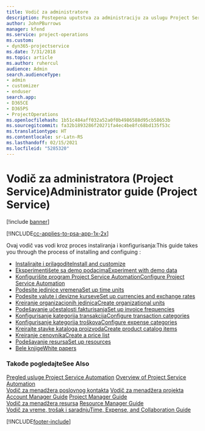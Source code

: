 ```yaml
---
title: Vodič za administratore
description: Postepena uputstva za administraciju za uslugu Project Service
author: JohnPBurrows
manager: kfend
ms.service: project-operations
ms.custom:
- dyn365-projectservice
ms.date: 7/31/2018
ms.topic: article
ms.author: ruhercul
audience: Admin
search.audienceType:
- admin
- customizer
- enduser
search.app:
- D365CE
- D365PS
- ProjectOperations
ms.openlocfilehash: 1b51c484aff032a52a0f0b4986588d95cb58653b
ms.sourcegitcommit: fa32b1893286f20271fa4ec4be8fc68bd135f53c
ms.translationtype: HT
ms.contentlocale: sr-Latn-RS
ms.lasthandoff: 02/15/2021
ms.locfileid: "5285320"
---
```

# <a name="administrator-guide-project-service"></a><span data-ttu-id="2843f-103">Vodič za administratora (Project Service)</span><span class="sxs-lookup"><span data-stu-id="2843f-103">Administrator guide (Project Service)</span></span>

[!include [banner](../includes/psa-now-project-operations.md)]

[!INCLUDE[cc-applies-to-psa-app-1x-2x](../includes/cc-applies-to-psa-app-1x-2x.md)]

<span data-ttu-id="2843f-104">Ovaj vodič vas vodi kroz proces instaliranja i konfigurisanja:</span><span class="sxs-lookup"><span data-stu-id="2843f-104">This guide takes you through the process of installing and configuing :</span></span>  
  
- [<span data-ttu-id="2843f-105">Instalirajte i prilagodite</span><span class="sxs-lookup"><span data-stu-id="2843f-105">Install and customize</span></span>](install-customize.md)
- [<span data-ttu-id="2843f-106">Eksperimentišete sa demo podacima</span><span class="sxs-lookup"><span data-stu-id="2843f-106">Experiment with demo data</span></span>](use-demo-data.md)
- [<span data-ttu-id="2843f-107">Konfigurišite program Project Service Automation</span><span class="sxs-lookup"><span data-stu-id="2843f-107">Configure Project Service Automation</span></span>](configure.md)
- [<span data-ttu-id="2843f-108">Podesite jedinice vremena</span><span class="sxs-lookup"><span data-stu-id="2843f-108">Set up time units</span></span>](set-up-time-units.md)
- [<span data-ttu-id="2843f-109">Podesite valute i devizne kurseve</span><span class="sxs-lookup"><span data-stu-id="2843f-109">Set up currencies and exchange rates</span></span>](set-up-currencies-exchange-rates.md)
- [<span data-ttu-id="2843f-110">Kreiranje organizacionih jedinica</span><span class="sxs-lookup"><span data-stu-id="2843f-110">Create organizational units</span></span>](create-organizational-units.md)
- [<span data-ttu-id="2843f-111">Podešavanje učestalosti fakturisanja</span><span class="sxs-lookup"><span data-stu-id="2843f-111">Set up invoice frequencies</span></span>](set-up-invoice-frequencies.md)
- [<span data-ttu-id="2843f-112">Konfigurisanje kategorija transakcija</span><span class="sxs-lookup"><span data-stu-id="2843f-112">Configure transaction categories</span></span>](configure-transaction-categories.md)
- [<span data-ttu-id="2843f-113">Konfigurisanje kategorija troškova</span><span class="sxs-lookup"><span data-stu-id="2843f-113">Configure expense categories</span></span>](configure-expense-categories.md)
- [<span data-ttu-id="2843f-114">Kreirajte stavke kataloga proizvoda</span><span class="sxs-lookup"><span data-stu-id="2843f-114">Create product catalog items</span></span>](create-product-catalog-items.md)
- [<span data-ttu-id="2843f-115">Kreiranje cenovnika</span><span class="sxs-lookup"><span data-stu-id="2843f-115">Create a price list</span></span>](create-price-list.md)
- [<span data-ttu-id="2843f-116">Podešavanje resursa</span><span class="sxs-lookup"><span data-stu-id="2843f-116">Set up resources</span></span>](set-up-resources.md)
- [<span data-ttu-id="2843f-117">Bele knjige</span><span class="sxs-lookup"><span data-stu-id="2843f-117">White papers</span></span>](white-papers.md)
  
### <a name="see-also"></a><span data-ttu-id="2843f-118">Takođe pogledajte</span><span class="sxs-lookup"><span data-stu-id="2843f-118">See Also</span></span>  
 <span data-ttu-id="2843f-119">[Pregled usluge Project Service Automation](../psa/overview.md)  </span><span class="sxs-lookup"><span data-stu-id="2843f-119">[Overview of Project Service Automation](../psa/overview.md)  </span></span>  
 <span data-ttu-id="2843f-120">[Vodič za menadžera poslovnog kontakta](../psa/account-manager-guide.md) [Vodič za menadžera projekta](../psa/project-manager-guide.md) </span><span class="sxs-lookup"><span data-stu-id="2843f-120">[Account Manager Guide](../psa/account-manager-guide.md) [Project Manager Guide](../psa/project-manager-guide.md) </span></span>  
 <span data-ttu-id="2843f-121">[Vodič za menadžera resursa](../psa/resource-manager-guide.md) </span><span class="sxs-lookup"><span data-stu-id="2843f-121">[Resource Manager Guide](../psa/resource-manager-guide.md) </span></span>  
 [<span data-ttu-id="2843f-122">Vodič za vreme, trošak i saradnju</span><span class="sxs-lookup"><span data-stu-id="2843f-122">Time, Expense, and Collaboration Guide</span></span>](../psa/time-expense-collaboration-guide.md)


[!INCLUDE[footer-include](../includes/footer-banner.md)]